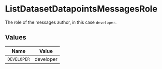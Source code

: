# ListDatasetDatapointsMessagesRole

The role of the messages author, in this case  `developer`.


## Values

| Name        | Value       |
| ----------- | ----------- |
| `DEVELOPER` | developer   |
